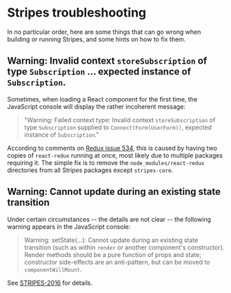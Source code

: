 # Stripes troubleshooting

In no particular order, here are some things that can go wrong when building or running Stripes, and some hints on how to fix them.


## Warning: Invalid context `storeSubscription` of type `Subscription` ... expected instance of `Subscription`.

Sometimes, when loading a React component for the first time, the JavaScript console will display the rather incoherent message:

> "Warning: Failed context type: Invalid context `storeSubscription` of type `Subscription` supplied to `Connect(Form(UserForm))`, expected instance of `Subscription`."

According to comments on [Redux issue 534](https://github.com/reactjs/react-redux/issues/534), this is caused by having two copies of `react-redux` running at once, most likely due to multiple packages requiring it. The simple fix is to remove the `node_modules/react-redux` directories from all Stripes packages except `stripes-core`.


## Warning: Cannot update during an existing state transition

Under certain circumstances -- the details are not clear -- the following warning appears in the JavaScript console:

> Warning: setState(...): Cannot update during an existing state transition (such as within `render` or another component's constructor). Render methods should be a pure function of props and state; constructor side-effects are an anti-pattern, but can be moved to `componentWillMount`.

See [STRIPES-2016](https://issues.folio.org/browse/STRIPES-216) for details.


